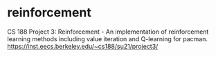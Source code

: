 # reinforcement
CS 188 Project 3: Reinforcement - An implementation of reinforcement learning methods including value iteration and Q-learning for pacman.
https://inst.eecs.berkeley.edu/~cs188/su21/project3/
